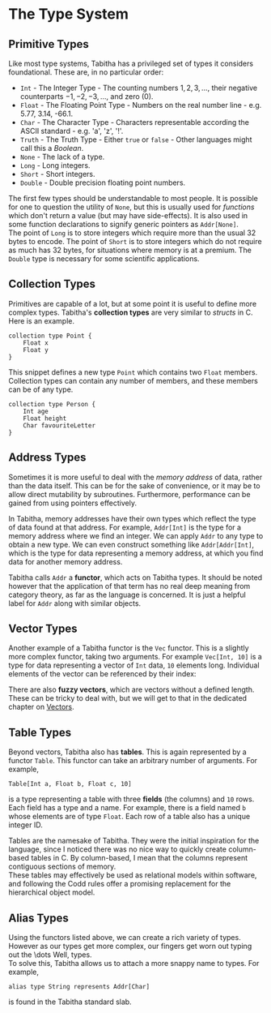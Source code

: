 # The Type System
## Primitive Types
Like most type systems, Tabitha has a privileged set of types it considers foundational. 
These are, in no particular order: 

* `Int` - The Integer Type - The counting numbers $1, 2, 3, \dots$, their negative counterparts $-1, -2, -3, \dots$, and zero ($0$). 
* `Float` - The Floating Point Type - Numbers on the real number line - e.g. 5.77, 3.14, -66.1. 
* `Char` - The Character Type - Characters representable according the ASCII standard - e.g. 'a', 'z', '!'. 
* `Truth` - The Truth Type - Either `true` or `false` - Other languages might call this a *Boolean*.  
* `None` - The lack of a type.  
* `Long` - Long integers. 
* `Short` - Short integers.
* `Double` - Double precision floating point numbers. 

The first few types should be understandable to most people. 
It is possible for one to question the utility of `None`, but this is usually used for *functions* which don't return a value (but may have side-effects). 
It is also used in some function declarations to signify generic pointers as `Addr[None]`.  
The point of `Long` is to store integers which require more than the usual 32 bytes to encode. 
The point of `Short` is to store integers which do not require as much has 32 bytes, for situations where memory is at a premium. 
The `Double` type is necessary for some scientific applications. 

## Collection Types
Primitives are capable of a lot, but at some point it is useful to define more complex types. 
Tabitha's **collection types** are very similar to *structs* in C. 
Here is an example. 

    collection type Point {
        Float x
        Float y
    }
    
This snippet defines a new type `Point` which contains two `Float` members. 
Collection types can contain any number of members, and these members can be of any type. 

    collection type Person {
        Int age
        Float height
        Char favouriteLetter
    }
    
## Address Types
Sometimes it is more useful to deal with the *memory address* of data, rather than the data itself. 
This can be for the sake of convenience, or it may be to allow direct mutability by subroutines. 
Furthermore, performance can be gained from using pointers effectively. 

In Tabitha, memory addresses have their own types which reflect the type of data found at that address. 
For example, `Addr[Int]` is the type for a memory address where we find an integer. 
We can apply `Addr` to any type to obtain a new type. 
We can even construct something like `Addr[Addr[Int]`, which is the type for data representing a memory address, at which you find data for another memory address. 

Tabitha calls `Addr` a **functor**, which acts on Tabitha types.
It should be noted however that the application of that term has no real deep meaning from category theory, as far as the language is concerned. 
It is just a helpful label for `Addr` along with similar objects. 
    
## Vector Types
Another example of a Tabitha functor is the `Vec` functor. 
This is a slightly more complex functor, taking two arguments. 
For example `Vec[Int, 10]` is a type for data representing a vector of `Int` data, `10` elements long. 
Individual elements of the vector can be referenced by their index:

There are also **fuzzy vectors**, which are vectors without a defined length. 
These can be tricky to deal with, but we will get to that in the dedicated chapter on [Vectors](chapter-vectors). 

## Table Types
Beyond vectors, Tabitha also has **tables**. 
This is again represented by a functor `Table`. 
This functor can take an arbitrary number of arguments. 
For example,

    Table[Int a, Float b, Float c, 10]

is a type representing a table with three **fields** (the columns) and `10` rows. 
Each field has a type and a name. 
For example, there is a field named `b` whose elements are of type `Float`. 
Each row of a table also has a unique integer ID. 

Tables are the namesake of Tabitha. 
They were the initial inspiration for the language, since I noticed there was no nice way to quickly create column-based tables in C. 
By column-based, I mean that the columns represent contiguous sections of memory.  
These tables may effectively be used as relational models within software, and following the Codd rules offer a promising replacement for the hierarchical object model.

## Alias Types
Using the functors listed above, we can create a rich variety of types. 
However as our types get more complex, our fingers get worn out typing out the \dots Well, types.  
To solve this, Tabitha allows us to attach a more snappy name to types. 
For example,

    alias type String represents Addr[Char]
    
is found in the Tabitha standard slab. 


